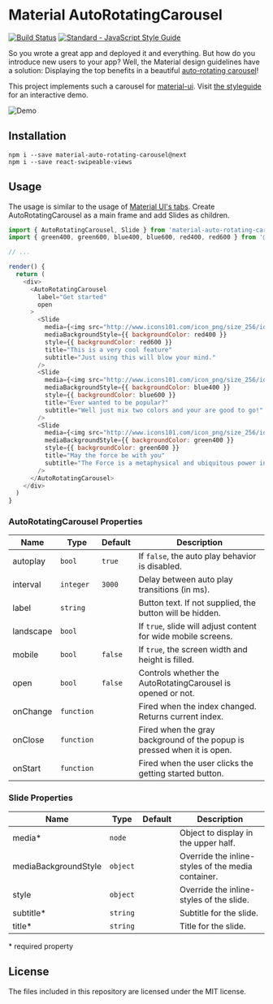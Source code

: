 # Material AutoRotatingCarousel

[![Build Status](https://travis-ci.org/TeamWertarbyte/material-auto-rotating-carousel.svg?branch=next)](https://travis-ci.org/TeamWertarbyte/material-auto-rotating-carousel)
[![Standard - JavaScript Style Guide](https://img.shields.io/badge/code_style-standard-brightgreen.svg)](https://standardjs.com)

So you wrote a great app and deployed it and everything. But how do you introduce new users to your app? Well, the Material design guidelines have a solution: Displaying the top benefits in a beautiful [auto-rotating carousel](https://material.google.com/growth-communications/onboarding.html#onboarding-top-user-benefits)!

This project implements such a carousel for [material-ui](https://material-ui-next.com). Visit [the styleguide](https://next.mui.wertarbyte.com/#material-auto-rotating-carousel) for an interactive demo.

![Demo](demo.gif)

## Installation
```shell
npm i --save material-auto-rotating-carousel@next
npm i --save react-swipeable-views
```

## Usage

The usage is similar to the usage of [Material UI's tabs](http://www.material-ui.com/#/components/tabs).
Create AutoRotatingCarousel as a main frame and add Slides as children.

```js
import { AutoRotatingCarousel, Slide } from 'material-auto-rotating-carousel'
import { green400, green600, blue400, blue600, red400, red600 } from '@material-ui/core/styles/colors'

// ...

render() {
  return (
    <div>
      <AutoRotatingCarousel
        label="Get started"
        open
      >
        <Slide
          media={<img src="http://www.icons101.com/icon_png/size_256/id_79394/youtube.png" />}
          mediaBackgroundStyle={{ backgroundColor: red400 }}
          style={{ backgroundColor: red600 }}
          title="This is a very cool feature"
          subtitle="Just using this will blow your mind."
        />
        <Slide
          media={<img src="http://www.icons101.com/icon_png/size_256/id_80975/GoogleInbox.png" />}
          mediaBackgroundStyle={{ backgroundColor: blue400 }}
          style={{ backgroundColor: blue600 }}
          title="Ever wanted to be popular?"
          subtitle="Well just mix two colors and your are good to go!"
        />
        <Slide
          media={<img src="http://www.icons101.com/icon_png/size_256/id_76704/Google_Settings.png" />}
          mediaBackgroundStyle={{ backgroundColor: green400 }}
          style={{ backgroundColor: green600 }}
          title="May the force be with you"
          subtitle="The Force is a metaphysical and ubiquitous power in the Star Wars universe."
        />
      </AutoRotatingCarousel>
    </div>
  )
}
```

### AutoRotatingCarousel Properties

|Name            |Type        |Default     |Description
|----------------|------------|------------|--------------------------------
|autoplay        | `bool`     | `true`     | If `false`, the auto play behavior is disabled.
|interval        | `integer`  | `3000`     | Delay between auto play transitions (in ms).
|label           | `string`   |            | Button text. If not supplied, the button will be hidden.
|landscape       | `bool`     |            | If `true`, slide will adjust content for wide mobile screens.
|mobile          | `bool`     | `false`    | If `true`, the screen width and height is filled.
|open            | `bool`     | `false`    | Controls whether the AutoRotatingCarousel is opened or not.
|onChange        | `function` |            | Fired when the index changed. Returns current index.
|onClose         | `function` |            | Fired when the gray background of the popup is pressed when it is open.
|onStart         | `function` |            | Fired when the user clicks the getting started button.

### Slide Properties

|Name                   |Type       |Default      |Description
|-----------------------|-----------|-------------|--------------------------------
|media*                 | `node`    |             | Object to display in the upper half.
|mediaBackgroundStyle   | `object`  |             | Override the inline-styles of the media container.
|style                  | `object`  |             | Override the inline-styles of the slide.
|subtitle*              | `string`  |             | Subtitle for the slide.
|title*                 | `string`  |             | Title for the slide.

\* required property

## License

The files included in this repository are licensed under the MIT license.
